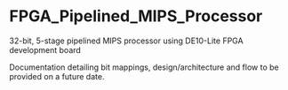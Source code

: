 # FPGA_Pipelined_MIPS_Processor
32-bit, 5-stage pipelined MIPS processor using DE10-Lite FPGA development board

Documentation detailing bit mappings, design/architecture and flow to be provided on a future date.
